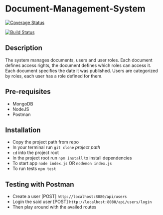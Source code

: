 # Document-Management-System

[![Coverage Status](https://coveralls.io/repos/github/andela-jwarugu/Document-Management-System/badge.svg?branch=develop)](https://coveralls.io/github/andela-jwarugu/Document-Management-System?branch=develop)

[![Build Status](https://travis-ci.org/andela-jwarugu/Document-Management-System.svg?branch=develop)](https://travis-ci.org/andela-jwarugu/Document-Management-System)

## Description

The system manages documents, users and user roles. Each document defines access rights, the document defines which roles can access it.  Each document specifies the date it was published. Users are categorized by roles, each user has a role defined for them.

## Pre-requisites 

* MongoDB
* NodeJS
* Postman

## Installation

* Copy the project path from repo
* In your terminal run `git clone` _project path_
* `cd` into the project root 
* In the project root run `npm install` to install dependencies
* To start app `node index.js` OR `nodemon index.js`
* To run tests `npm test`

## Testing with Postman

* Create a user [POST] `http://localhost:8080/api/users`
* Login the said user [POST] `http://localhost:8080/api/users/login`
* Then play around with the availed routes
